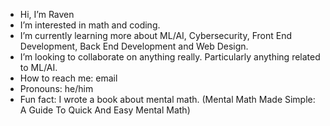 - Hi, I’m Raven
- I’m interested in math and coding.
- I’m currently learning more about ML/AI, Cybersecurity, Front End Development, Back End Development and Web Design.
- I’m looking to collaborate on anything really. Particularly anything related to ML/AI.
- How to reach me: email
- Pronouns: he/him
- Fun fact: I wrote a book about mental math. (Mental Math Made Simple: A Guide To Quick And Easy Mental Math)
